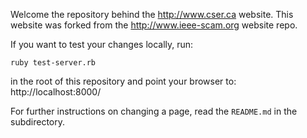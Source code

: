 Welcome the repository behind the http://www.cser.ca website.
This website was forked from the http://www.ieee-scam.org website repo.

If you want to test your changes locally, run:

	ruby test-server.rb
	
in the root of this repository and point your browser to: http://localhost:8000/ 

For further instructions on changing a page, read the ``README.md`` in the subdirectory.
